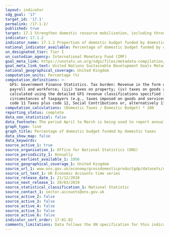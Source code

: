 ```yaml
---
layout: indicator
sdg_goal: '17'
target_id: '17.1'
permalink: /17-1-2/
published: true
target: 17.1 Strengthen domestic resource mobilization, including through international support to developing countries, to improve domestic capacity for tax and other revenue collection
indicator: 17.1.2
indicator_name: 17.1.2 Proportion of domestic budget funded by domestic taxes
national_indicator_available: Percentage of domestic budget funded by domestic taxes
un_designated_tier: Tier I
un_custodian_agency: International Monetary Fund (IMF)
goal_meta_link: https://unstats.un.org/sdgs/files/metadata-compilation/Metadata-Goal-17.pdf
goal_meta_link_text: United Nations Sustainable Development Goals Metadata (PDF 469 KB)
national_geographical_coverage: United Kingdom
computation_units: Percentage (%)
computation_definitions: >-
  GFS: Government Finance Statistics. Tax burden: Revenue in the form of taxes as defined under government finance statistics (GFS) code 11 as a share of total revenue. In GFS, taxes are classified into six major categories: (i) taxes on income, profits, and capital gains; (ii) taxes on
  payroll and workforce; (iii) taxes on property; (iv) taxes on goods and services; (v) taxes on international trade and transactions; and (vi) other taxes. Tax burden concept may be disaggregated into the complementary concepts of 'direct taxes' and 'indirect taxes'. both concepts can be
  calculated using the detailed GFS revenue classifications specified in the UN metadata. “Direct taxes” that take into account individual circumstances of taxpayers (e.g., taxes on individual and corporate income). “Indirect taxes” or taxes that do not take into account individual
  circumstances of taxpayers (e.g., taxes imposed on goods and services), which can be calculated from the following detailed GFS revenue classifications. Tax burden is directly related to the wider concept of fiscal burden, which can be derived from combining two GFSM 2014 revenue codes:
  code 11 Taxes plus code 12, Social Contributions or, alternatively 11+121+122.
computation_calculations: (Domestic Taxes / Domestic Budget) * 100
reporting_status: complete
data_non_statistical: false
data_footnote: The period April to March is being used to report annual data. The date on the X axis is the year at the start of the period
graph_type: line
graph_title: Percentage of domestic budget funded by domestic taxes
data_show_map: false
data_keywords:  
source_active_1: true
source_organisation_1: Office for National Statistics (ONS)
source_periodicity_1: Annually
source_earliest_available_1: 1956
source_geographical_coverage_1: United Kingdom
source_url_1: www.ons.gov.uk/economy/grossdomesticproductgdp/datasets/unitedkingdomeconomicaccounts
source_url_text_1: UK Economic Accounts time series
source_release_date_1: 21/12/2018
source_next_release_1: 29/03/2019
source_statistical_classification_1: National Statistic
source_contact_1: sector.accounts@ons.gov.uk
source_active_2: false
source_active_3: false
source_active_4: false
source_active_5: false
source_active_6: false
indicator_sort_order: 17-01-02
comments_limitations: Data follows the UN specification for this indicator. This indicator has been identified in collaboration with topic experts.
---
```

